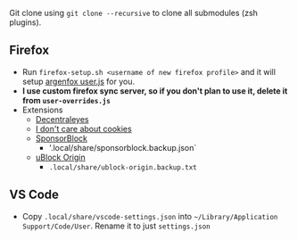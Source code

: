 Git clone using `git clone --recursive` to clone all submodules (zsh plugins).

## Firefox
- Run `firefox-setup.sh <username of new firefox profile>` and it will setup [argenfox user.js](https://github.com/arkenfox/user.js) for you.
- **I use custom firefox sync server, so if you don't plan to use it, delete it from `user-overrides.js`**
- Extensions
  - [Decentraleyes](https://addons.mozilla.org/en-US/firefox/addon/decentraleyes/)
  - [I don't care about cookies](https://addons.mozilla.org/en-US/firefox/addon/i-dont-care-about-cookies/)
  - [SponsorBlock](https://addons.mozilla.org/en-US/firefox/addon/sponsorblock/)
    - '.local/share/sponsorblock.backup.json` 
  - [uBlock Origin](https://addons.mozilla.org/en-US/firefox/addon/ublock-origin/)
    - `.local/share/ublock-origin.backup.txt`

## VS Code
- Copy `.local/share/vscode-settings.json` into `~/Library/Application Support/Code/User`. Rename it to just `settings.json`
